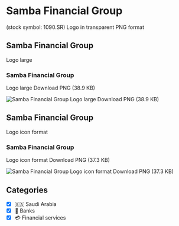 # Samba Financial Group
 (stock symbol: 1090.SR) Logo in transparent PNG format

## Samba Financial Group
 Logo large

### Samba Financial Group
 Logo large Download PNG (38.9 KB)

![Samba Financial Group
 Logo large Download PNG (38.9 KB)](/img/orig/1090.SR_BIG-c042a57a.png)

## Samba Financial Group
 Logo icon format

### Samba Financial Group
 Logo icon format Download PNG (37.3 KB)

![Samba Financial Group
 Logo icon format Download PNG (37.3 KB)](/img/orig/1090.SR-81c08b74.png)



## Categories
- [x] 🇸🇦 Saudi Arabia
- [x] 🏦 Banks
- [x] 💳 Financial services
